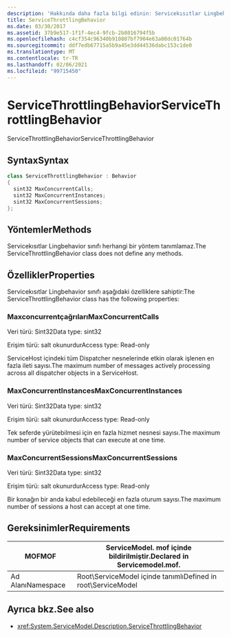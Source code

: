 ```yaml
---
description: 'Hakkında daha fazla bilgi edinin: Servicekısıtlar Lingbehavior'
title: ServiceThrottlingBehavior
ms.date: 03/30/2017
ms.assetid: 37b9e517-1f1f-4ec4-9fcb-2b8016794f5b
ms.openlocfilehash: c4cf354c96340b910807bf7904e63a08dc01764b
ms.sourcegitcommit: ddf7edb67715a5b9a45e3dd44536dabc153c1de0
ms.translationtype: MT
ms.contentlocale: tr-TR
ms.lasthandoff: 02/06/2021
ms.locfileid: "99715450"
---
```

# <a name="servicethrottlingbehavior"></a><span data-ttu-id="fd2f3-103">ServiceThrottlingBehavior</span><span class="sxs-lookup"><span data-stu-id="fd2f3-103">ServiceThrottlingBehavior</span></span>

<span data-ttu-id="fd2f3-104">ServiceThrottlingBehavior</span><span class="sxs-lookup"><span data-stu-id="fd2f3-104">ServiceThrottlingBehavior</span></span>  
  
## <a name="syntax"></a><span data-ttu-id="fd2f3-105">Syntax</span><span class="sxs-lookup"><span data-stu-id="fd2f3-105">Syntax</span></span>  
  
```csharp  
class ServiceThrottlingBehavior : Behavior  
{  
  sint32 MaxConcurrentCalls;  
  sint32 MaxConcurrentInstances;  
  sint32 MaxConcurrentSessions;  
};  
```  
  
## <a name="methods"></a><span data-ttu-id="fd2f3-106">Yöntemler</span><span class="sxs-lookup"><span data-stu-id="fd2f3-106">Methods</span></span>  

 <span data-ttu-id="fd2f3-107">Servicekısıtlar Lingbehavior sınıfı herhangi bir yöntem tanımlamaz.</span><span class="sxs-lookup"><span data-stu-id="fd2f3-107">The ServiceThrottlingBehavior class does not define any methods.</span></span>  
  
## <a name="properties"></a><span data-ttu-id="fd2f3-108">Özellikler</span><span class="sxs-lookup"><span data-stu-id="fd2f3-108">Properties</span></span>  

 <span data-ttu-id="fd2f3-109">Servicekısıtlar Lingbehavior sınıfı aşağıdaki özelliklere sahiptir:</span><span class="sxs-lookup"><span data-stu-id="fd2f3-109">The ServiceThrottlingBehavior class has the following properties:</span></span>  
  
### <a name="maxconcurrentcalls"></a><span data-ttu-id="fd2f3-110">Maxconcurrentçağrıları</span><span class="sxs-lookup"><span data-stu-id="fd2f3-110">MaxConcurrentCalls</span></span>  

 <span data-ttu-id="fd2f3-111">Veri türü: Sint32</span><span class="sxs-lookup"><span data-stu-id="fd2f3-111">Data type: sint32</span></span>  
  
 <span data-ttu-id="fd2f3-112">Erişim türü: salt okunurdur</span><span class="sxs-lookup"><span data-stu-id="fd2f3-112">Access type: Read-only</span></span>  
  
 <span data-ttu-id="fd2f3-113">ServiceHost içindeki tüm Dispatcher nesnelerinde etkin olarak işlenen en fazla ileti sayısı.</span><span class="sxs-lookup"><span data-stu-id="fd2f3-113">The maximum number of messages actively processing across all dispatcher objects in a ServiceHost.</span></span>  
  
### <a name="maxconcurrentinstances"></a><span data-ttu-id="fd2f3-114">MaxConcurrentInstances</span><span class="sxs-lookup"><span data-stu-id="fd2f3-114">MaxConcurrentInstances</span></span>  

 <span data-ttu-id="fd2f3-115">Veri türü: Sint32</span><span class="sxs-lookup"><span data-stu-id="fd2f3-115">Data type: sint32</span></span>  
  
 <span data-ttu-id="fd2f3-116">Erişim türü: salt okunurdur</span><span class="sxs-lookup"><span data-stu-id="fd2f3-116">Access type: Read-only</span></span>  
  
 <span data-ttu-id="fd2f3-117">Tek seferde yürütebilmesi için en fazla hizmet nesnesi sayısı.</span><span class="sxs-lookup"><span data-stu-id="fd2f3-117">The maximum number of service objects that can execute at one time.</span></span>  
  
### <a name="maxconcurrentsessions"></a><span data-ttu-id="fd2f3-118">MaxConcurrentSessions</span><span class="sxs-lookup"><span data-stu-id="fd2f3-118">MaxConcurrentSessions</span></span>  

 <span data-ttu-id="fd2f3-119">Veri türü: Sint32</span><span class="sxs-lookup"><span data-stu-id="fd2f3-119">Data type: sint32</span></span>  
  
 <span data-ttu-id="fd2f3-120">Erişim türü: salt okunurdur</span><span class="sxs-lookup"><span data-stu-id="fd2f3-120">Access type: Read-only</span></span>  
  
 <span data-ttu-id="fd2f3-121">Bir konağın bir anda kabul edebileceği en fazla oturum sayısı.</span><span class="sxs-lookup"><span data-stu-id="fd2f3-121">The maximum number of sessions a host can accept at one time.</span></span>  
  
## <a name="requirements"></a><span data-ttu-id="fd2f3-122">Gereksinimler</span><span class="sxs-lookup"><span data-stu-id="fd2f3-122">Requirements</span></span>  
  
|<span data-ttu-id="fd2f3-123">MOF</span><span class="sxs-lookup"><span data-stu-id="fd2f3-123">MOF</span></span>|<span data-ttu-id="fd2f3-124">ServiceModel. mof içinde bildirilmiştir.</span><span class="sxs-lookup"><span data-stu-id="fd2f3-124">Declared in Servicemodel.mof.</span></span>|  
|---------|-----------------------------------|  
|<span data-ttu-id="fd2f3-125">Ad Alanı</span><span class="sxs-lookup"><span data-stu-id="fd2f3-125">Namespace</span></span>|<span data-ttu-id="fd2f3-126">Root\ServiceModel içinde tanımlı</span><span class="sxs-lookup"><span data-stu-id="fd2f3-126">Defined in root\ServiceModel</span></span>|  
  
## <a name="see-also"></a><span data-ttu-id="fd2f3-127">Ayrıca bkz.</span><span class="sxs-lookup"><span data-stu-id="fd2f3-127">See also</span></span>

- <xref:System.ServiceModel.Description.ServiceThrottlingBehavior>
